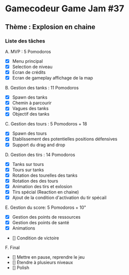 # Gamecodeur Game Jam #37

## Thème : Explosion en chaine

### Liste des tâches

A. MVP : 5 Pomodoros

- [x] Menu principal
- [x] Selection de niveau
- [x] Ecran de crédits
- [x] Ecran de gameplay affichage de la map

B. Gestion des tanks : 11 Pomodoros

- [x] Spawn des tanks
- [x] Chemin à parcourir
- [x] Vagues des tanks
- [x] Objectif des tanks

C. Gestion des tours : 5 Pomodoros + 18

- [x] Spawn des tours
- [x] Etablissement des potentielles positions défensives
- [x] Support du drag and drop

D. Gestion des tirs : 14 Pomodoros

- [x] Tanks sur tours
- [x] Tours sur tanks
- [x] Rotation des tourelles des tanks
- [x] Rotation des des tours
- [x] Animation des tirs et exlosion
- [x] Tirs spécial (Reaction en chaine)
- [x] Ajout de la condition d'activation du tir spécail

E. Gestion du score: 5 Pomodoros + 10"

- [x] Gestion des points de ressources
- [x] Gestion des points de santé
- [x] Animations
- [] Condition de victoire

F. Final

- [] Mettre en pause, reprendre le jeu
- [] Étendre à plusieurs niveaux
- [] Polish
